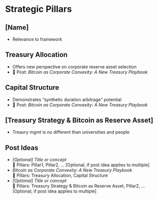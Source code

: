 # Strategic Pillars

## [Name]
- Relevance to framework

## Treasury Allocation
- Offers new perspective on corporate reserve asset selection
- 📝 Post: *Bitcoin as Corporate Convexity: A New Treasury Playbook*

## Capital Structure
- Demonstrates “synthetic duration arbitrage” potential
- 📝 Post: *Bitcoin as Corporate Convexity: A New Treasury Playbook*

## [Treasury Strategy & Bitcoin as Reserve Asset]
- Treaury mgmt is no different than universities and people

## Post Ideas

- *[Optional] Title or concept*  
  🔗 Pillars: Pillar1, Pillar2, ... [Optional, if post idea applies to multiple]
- *Bitcoin as Corporate Convexity: A New Treasury Playbook*  
  🔗 Pillars: Treasury Allocation, Capital Structure
- *[Optional] Title or concept*  
  🔗 Pillars: Treasury Strategy & Bitcoin as Reserve Asset, Pillar2, ... [Optional, if post idea applies to multiple]
